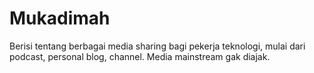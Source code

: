 # Mukadimah
Berisi tentang berbagai media sharing bagi pekerja teknologi, mulai dari podcast, personal blog, channel. Media mainstream gak diajak.
